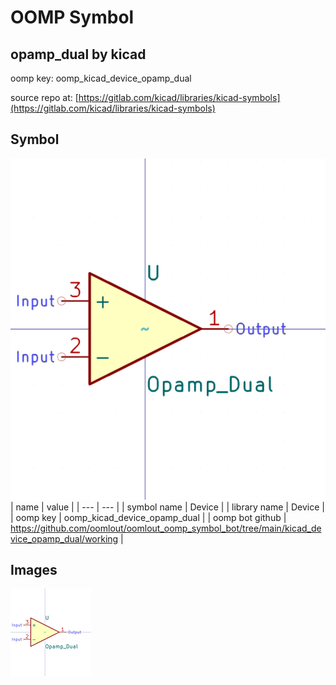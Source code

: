 # OOMP Symbol  
## opamp_dual  by kicad  
  
oomp key: oomp_kicad_device_opamp_dual  
  
source repo at: [https://gitlab.com/kicad/libraries/kicad-symbols](https://gitlab.com/kicad/libraries/kicad-symbols)  
## Symbol  
  
[![working.png](working_600.png)](working.png)  
| name | value | 
| --- | --- | 
| symbol name | Device | 
| library name | Device | 
| oomp key | oomp_kicad_device_opamp_dual | 
| oomp bot github | https://github.com/oomlout/oomlout_oomp_symbol_bot/tree/main/kicad_device_opamp_dual/working | 
## Images  
  
[![working.png](working_140.png)](working.png)  
